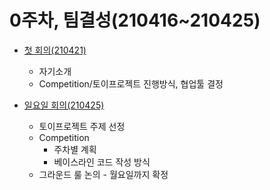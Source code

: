 # 0주차, 팀결성(210416~210425)

* [첫 회의(210421)](https://github.com/VumBleBot/Group-Activity/tree/main/peer-sessions/Week0/210421.md)
    * 자기소개
    * Competition/토이프로젝트 진행방식, 협업툴 결정

* [일요일 회의(210425)](https://github.com/VumBleBot/Group-Activity/tree/main/peer-sessions/Week0/210425.md)
    * 토이프로젝트 주제 선정
    * Competition
        * 주차별 계획
        * 베이스라인 코드 작성 방식
    * 그라운드 룰 논의 - 월요일까지 확정